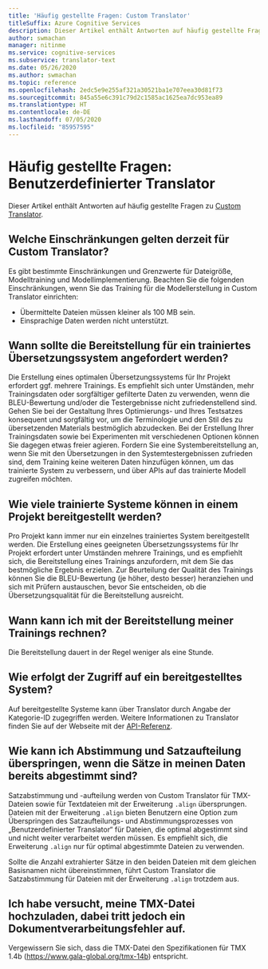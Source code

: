 ```yaml
---
title: 'Häufig gestellte Fragen: Custom Translator'
titleSuffix: Azure Cognitive Services
description: Dieser Artikel enthält Antworten auf häufig gestellte Fragen zum benutzerdefinierten Translator von Azure Cognitive Services.
author: swmachan
manager: nitinme
ms.service: cognitive-services
ms.subservice: translator-text
ms.date: 05/26/2020
ms.author: swmachan
ms.topic: reference
ms.openlocfilehash: 2edc5e9e255af321a30521ba1e707eea30d81f73
ms.sourcegitcommit: 845a55e6c391c79d2c1585ac1625ea7dc953ea89
ms.translationtype: HT
ms.contentlocale: de-DE
ms.lasthandoff: 07/05/2020
ms.locfileid: "85957595"
---
```

# <a name="custom-translator-frequently-asked-questions"></a>Häufig gestellte Fragen: Benutzerdefinierter Translator

Dieser Artikel enthält Antworten auf häufig gestellte Fragen zu [Custom Translator](https://portal.customtranslator.azure.ai).

## <a name="what-are-the-current-restrictions-in-custom-translator"></a>Welche Einschränkungen gelten derzeit für Custom Translator?

Es gibt bestimmte Einschränkungen und Grenzwerte für Dateigröße, Modelltraining und Modellimplementierung. Beachten Sie die folgenden Einschränkungen, wenn Sie das Training für die Modellerstellung in Custom Translator einrichten:

- Übermittelte Dateien müssen kleiner als 100 MB sein.
- Einsprachige Daten werden nicht unterstützt.

## <a name="when-should-i-request-deployment-for-a-translation-system-that-has-been-trained"></a>Wann sollte die Bereitstellung für ein trainiertes Übersetzungssystem angefordert werden?

Die Erstellung eines optimalen Übersetzungssystems für Ihr Projekt erfordert ggf. mehrere Trainings. Es empfiehlt sich unter Umständen, mehr Trainingsdaten oder sorgfältiger gefilterte Daten zu verwenden, wenn die BLEU-Bewertung und/oder die Testergebnisse nicht zufriedenstellend sind. Gehen Sie bei der Gestaltung Ihres Optimierungs- und Ihres Testsatzes konsequent und sorgfältig vor, um die Terminologie und den Stil des zu übersetzenden Materials bestmöglich abzudecken. Bei der Erstellung Ihrer Trainingsdaten sowie bei Experimenten mit verschiedenen Optionen können Sie dagegen etwas freier agieren. Fordern Sie eine Systembereitstellung an, wenn Sie mit den Übersetzungen in den Systemtestergebnissen zufrieden sind, dem Training keine weiteren Daten hinzufügen können, um das trainierte System zu verbessern, und über APIs auf das trainierte Modell zugreifen möchten.

## <a name="how-many-trained-systems-can-be-deployed-in-a-project"></a>Wie viele trainierte Systeme können in einem Projekt bereitgestellt werden?

Pro Projekt kann immer nur ein einzelnes trainiertes System bereitgestellt werden. Die Erstellung eines geeigneten Übersetzungssystems für Ihr Projekt erfordert unter Umständen mehrere Trainings, und es empfiehlt sich, die Bereitstellung eines Trainings anzufordern, mit dem Sie das bestmögliche Ergebnis erzielen. Zur Beurteilung der Qualität des Trainings können Sie die BLEU-Bewertung (je höher, desto besser) heranziehen und sich mit Prüfern austauschen, bevor Sie entscheiden, ob die Übersetzungsqualität für die Bereitstellung ausreicht.

## <a name="when-can-i-expect-my-trainings-to-be-deployed"></a>Wann kann ich mit der Bereitstellung meiner Trainings rechnen?

Die Bereitstellung dauert in der Regel weniger als eine Stunde.

## <a name="how-do-you-access-a-deployed-system"></a>Wie erfolgt der Zugriff auf ein bereitgestelltes System?

Auf bereitgestellte Systeme kann über Translator durch Angabe der Kategorie-ID zugegriffen werden. Weitere Informationen zu Translator finden Sie auf der Webseite mit der [API-Referenz](https://docs.microsoft.com/azure/cognitive-services/translator/reference/v3-0-reference).

## <a name="how-do-i-skip-alignment-and-sentence-breaking-if-my-data-is-already-sentence-aligned"></a>Wie kann ich Abstimmung und Satzaufteilung überspringen, wenn die Sätze in meinen Daten bereits abgestimmt sind?

Satzabstimmung und -aufteilung werden von Custom Translator für TMX-Dateien sowie für Textdateien mit der Erweiterung `.align` übersprungen. Dateien mit der Erweiterung `.align` bieten Benutzern eine Option zum Überspringen des Satzaufteilungs- und Abstimmungsprozesses von „Benutzerdefinierter Translator“ für Dateien, die optimal abgestimmt sind und nicht weiter verarbeitet werden müssen. Es empfiehlt sich, die Erweiterung `.align` nur für optimal abgestimmte Dateien zu verwenden.

Sollte die Anzahl extrahierter Sätze in den beiden Dateien mit dem gleichen Basisnamen nicht übereinstimmen, führt Custom Translator die Satzabstimmung für Dateien mit der Erweiterung `.align` trotzdem aus.

## <a name="i-tried-uploading-my-tmx-but-it-says-document-processing-failed"></a>Ich habe versucht, meine TMX-Datei hochzuladen, dabei tritt jedoch ein Dokumentverarbeitungsfehler auf.

Vergewissern Sie sich, dass die TMX-Datei den Spezifikationen für TMX 1.4b (<https://www.gala-global.org/tmx-14b>) entspricht.
